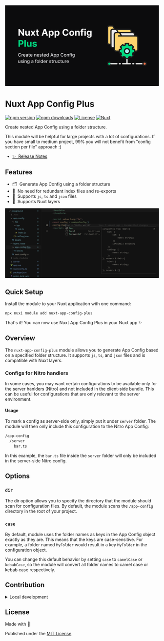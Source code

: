 <!--
Get your module up and running quickly.

Find and replace all on all files (CMD+SHIFT+F):
- Name: My Module
- Package name: my-module
- Description: My new Nuxt module
-->
[![Nuxt Configs](./public/cover.png)](https://nuxt-open-fetch.vercel.app/)

# Nuxt App Config Plus

[![npm version][npm-version-src]][npm-version-href]
[![npm downloads][npm-downloads-src]][npm-downloads-href]
[![License][license-src]][license-href]
[![Nuxt][nuxt-src]][nuxt-href]

Create nested App Config using a folder structure.

This module will be helpful for large projects with a lot of configurations.
If you have small to medium project, 99% you will not benefit from "config section per file" approach :)

- [✨ &nbsp;Release Notes](/CHANGELOG.md)
<!-- - [🏀 Online playground](https://stackblitz.com/github/your-org/nuxt-configs?file=playground%2Fapp.vue) -->
<!-- - [📖 &nbsp;Documentation](https://example.com) -->

## Features

<!-- Highlight some of the features your module provide here -->
- 🗂 &nbsp;Generate App Config using a folder structure
- 🍹 &nbsp;No need for redundant index files and re-exports
- 📃 &nbsp;Supports `js`, `ts` and `json` files
- 🥞 &nbsp;Supports Nuxt layers

![Nuxt Configs](./public/after.png)

## Quick Setup

Install the module to your Nuxt application with one command:

```bash
npx nuxi module add nuxt-app-config-plus
```

That's it! You can now use Nuxt App Config Plus in your Nuxt app ✨

## Overview
The `nuxt-app-config-plus` module allows you to generate App Config  based on a specified folder structure. It supports `js`, `ts`, and `json` files and is compatible with Nuxt layers.

### Configs for Nitro handlers

In some cases, you may want certain configurations to be available only for the server hanlders (Nitro) and not included in the client-side bundle. This can be useful for configurations that are only relevant to the server environment.

#### Usage
To mark a config as server-side only, simply put it under `server` folder. The module will then only include this configuration to the Nitro App Config:
```bash
/app-config
  /server
    bar.ts
```

In this example, the `bar.ts` file inside the `server` folder will only be included in the server-side Nitro config.

## Options
### `dir`
The dir option allows you to specify the directory that the module should scan for configuration files. By default, the module scans the `/app-config` directory in the root of your project.

### `case`
By default, module uses the folder names as keys in the App Config object exactly as they are. This means that the keys are case-sensitive. For example, a folder named `MyFolder` would result in a key `MyFolder` in the configuration object.

You can change this default behavior by setting `case` to `camelCase` or `kebabCase`, so the module will convert all folder names to camel case or kebab case respectively.


## Contribution

<details>
  <summary>Local development</summary>
  
  ```bash
  # Install dependencies
  pnpm install
  
  # Generate type stubs
  pnpm dev:prepare
  
  # Develop with the playground
  pnpm dev
  
  # Build the playground
  pnpm dev:build
  
  # Run ESLint
  pnpm lint
  
  # Run Vitest
  pnpm test
  pnpm test:watch
  
  # Release new version
  pnpm release
  ```

</details>

## License

Made with 💚

Published under the [MIT License](./LICENCE).


<!-- Badges -->
[npm-version-src]: https://img.shields.io/npm/v/nuxt-app-config-plus/latest.svg?style=flat&colorA=020420&colorB=00DC82
[npm-version-href]: https://npmjs.com/package/nuxt-app-config-plus

[npm-downloads-src]: https://img.shields.io/npm/dm/nuxt-app-config-plus.svg?style=flat&colorA=020420&colorB=00DC82
[npm-downloads-href]: https://npmjs.com/package/nuxt-app-config-plus

[license-src]: https://img.shields.io/npm/l/nuxt-app-config-plus.svg?style=flat&colorA=020420&colorB=00DC82
[license-href]: https://npmjs.com/package/nuxt-app-config-plus

[nuxt-src]: https://img.shields.io/badge/Nuxt-020420?logo=nuxt.js
[nuxt-href]: https://nuxt.com
